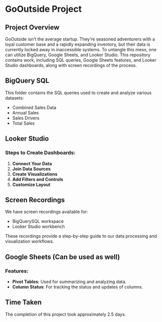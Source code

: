 # GoOutside Project

## Project Overview
GoOutside isn’t the average startup. They’re seasoned adventurers with a loyal customer base and a rapidly expanding inventory, but their data is currently locked away in inaccessible systems. To untangle this mess, one can utilize BigQuery, Google Sheets, and Looker Studio. 
This repository contains work, including SQL queries, Google Sheets features, and Looker Studio dashboards, along with screen recordings of the process.

## BigQuery SQL
This folder contains the SQL queries used to create and analyze various datasets:
- Combined Sales Data
- Annual Sales
- Sales Drivers
- Total Sales

## Looker Studio
### Steps to Create Dashboards:
1. **Connect Your Data**
2. **Join Data Sources**
3. **Create Visualizations**
4. **Add Filters and Controls**
5. **Customize Layout**

## Screen Recordings
We have screen recordings available for:
- BigQuerySQL workspace
- Looker Studio workbench

These recordings provide a step-by-step guide to our data processing and visualization workflows.

## Google Sheets (Can be used as well)
### Features:
- **Pivot Tables**: Used for summarizing and analyzing data.
- **Column Status**: For tracking the status and updates of columns.

## Time Taken
The completion of this project took approximately 2.5 days.

